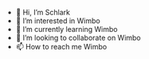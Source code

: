 - 👋 Hi, I’m Schlark
- 👀 I’m interested in Wimbo
- 🌱 I’m currently learning Wimbo
- 💞️ I’m looking to collaborate on Wimbo
- 📫 How to reach me Wimbo

<!---
Schlark/Schlark is a ✨ special ✨ repository because its `README.md` (this file) appears on your GitHub profile.
You can click the Preview link to take a look at your changes.
--->
